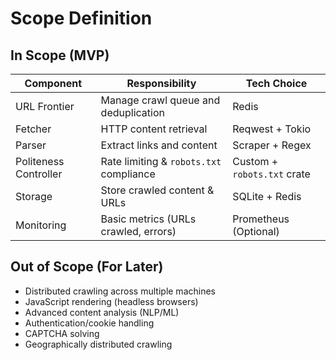 # Scope Definition

## In Scope (MVP)

|**Component**          |   **Responsibility**                      |   **Tech Choice**         |
------------------------|-------------------------------------------|----------------------------
| URL Frontier          | Manage crawl queue and deduplication      | Redis
| Fetcher               | HTTP content retrieval                    | Reqwest + Tokio
| Parser                | Extract links and content                 | Scraper + Regex
| Politeness Controller | Rate limiting & `robots.txt` compliance   | Custom + `robots.txt` crate
| Storage               | Store crawled content & URLs              | SQLite + Redis
| Monitoring            | Basic metrics (URLs crawled, errors)      | Prometheus (Optional)


## Out of Scope (For Later)

- Distributed crawling across multiple machines
- JavaScript rendering (headless browsers)
- Advanced content analysis (NLP/ML)
- Authentication/cookie handling
- CAPTCHA solving
- Geographically distributed crawling